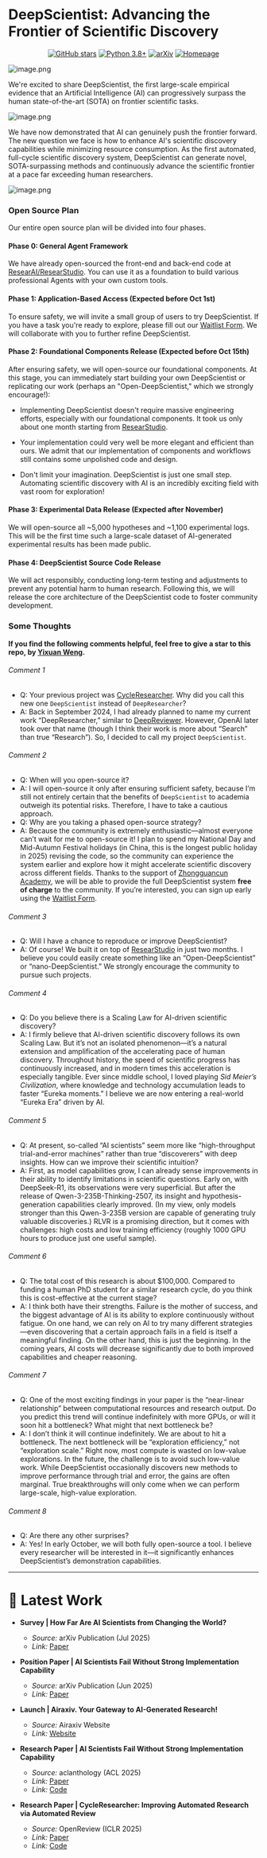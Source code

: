 # DeepScientist: Advancing the Frontier of Scientific Discovery

<div align="center">
  
[![GitHub stars](https://img.shields.io/github/stars/ResearAI/DeepScientist)](https://github.com/ResearAI/DeepScientist/stargazers) 
[![Python 3.8+](https://img.shields.io/badge/python-3.8+-blue.svg)](https://www.python.org/downloads/release/python-380/) 
[![arXiv](https://img.shields.io/badge/arXiv-2510.xxxxx-b31b1b.svg)](https://arxiv.org/abs/2510.xxxxx)
[![Homepage](https://img.shields.io/badge/Homepage-ai--researcher.net-green.svg)](http://ai-researcher.net)

</div>

![image.png](Figure/deepscientist_figure.png)


We're excited to share DeepScientist, the first large-scale empirical evidence that an Artificial Intelligence (AI) can progressively surpass the human state-of-the-art (SOTA) on frontier scientific tasks.

![image.png](Figure/DeepScientist.png)

We have now demonstrated that AI can genuinely push the frontier forward. The new question we face is how to enhance AI's scientific discovery capabilities while minimizing resource consumption. As the first automated, full-cycle scientific discovery system, DeepScientist can generate novel, SOTA-surpassing methods and continuously advance the scientific frontier at a pace far exceeding human researchers.

![image.png](Figure/result.png)

### Open Source Plan
Our entire open source plan will be divided into four phases.

#### Phase 0: General Agent Framework
We have already open-sourced the front-end and back-end code at [ResearAI/ResearStudio](https://github.com/ResearAI/ResearStudio). You can use it as a foundation to build various professional Agents with your own custom tools.

#### Phase 1: Application-Based Access (Expected before Oct 1st)
To ensure safety, we will invite a small group of users to try DeepScientist. If you have a task you're ready to explore, please fill out our [Waitlist Form](https://forms.gle/8FnGgqgBVEKv3q6a7). We will collaborate with you to further refine DeepScientist.

#### Phase 2: Foundational Components Release (Expected before Oct 15th)
After ensuring safety, we will open-source our foundational components. At this stage, you can immediately start building your own DeepScientist or replicating our work (perhaps an "Open-DeepScientist," which we strongly encourage!):

- Implementing DeepScientist doesn't require massive engineering efforts, especially with our foundational components. It took us only about one month starting from [ResearStudio](https://github.com/ResearAI/ResearStudio).

- Your implementation could very well be more elegant and efficient than ours. We admit that our implementation of components and workflows still contains some unpolished code and design.

- Don't limit your imagination. DeepScientist is just one small step. Automating scientific discovery with AI is an incredibly exciting field with vast room for exploration!

#### Phase 3: Experimental Data Release (Expected after November)
We will open-source all ~5,000 hypotheses and ~1,100 experimental logs. This will be the first time such a large-scale dataset of AI-generated experimental results has been made public.

#### Phase 4: DeepScientist Source Code Release
We will act responsibly, conducting long-term testing and adjustments to prevent any potential harm to human research. Following this, we will release the core architecture of the DeepScientist code to foster community development.


### Some Thoughts

**If you find the following comments helpful, feel free to give a star to this repo, by [Yixuan Weng](https://scholar.google.com/citations?hl=zh-CN&user=O1XsDEMAAAAJ&view_op=list_works&sortby=pubdate).**


###### Comment 1

* Q: Your previous project was [CycleResearcher](https://github.com/zhu-minjun/Researcher). Why did you call this new one `DeepScientist` instead of `DeepResearcher`?
* A: Back in September 2024, I had already planned to name my current work “DeepResearcher,” similar to [DeepReviewer](https://github.com/zhu-minjun/Researcher). However, OpenAI later took over that name (though I think their work is more about “Search” than true “Research”). So, I decided to call my project `DeepScientist`.


###### Comment 2

* Q: When will you open-source it?
* A: I will open-source it only after ensuring sufficient safety, because I’m still not entirely certain that the benefits of `DeepScientist` to academia outweigh its potential risks. Therefore, I have to take a cautious approach.
* Q: Why are you taking a phased open-source strategy?
* A: Because the community is extremely enthusiastic—almost everyone can’t wait for me to open-source it! I plan to spend my National Day and Mid-Autumn Festival holidays (in China, this is the longest public holiday in 2025) revising the code, so the community can experience the system earlier and explore how it might accelerate scientific discovery across different fields. Thanks to the support of [Zhongguancun Academy](http://bjzgca.edu.cn/), we will be able to provide the full DeepScientist system **free of charge** to the community. If you’re interested, you can sign up early using the [Waitlist Form](https://forms.gle/8FnGgqgBVEKv3q6a7).


###### Comment 3

* Q: Will I have a chance to reproduce or improve DeepScientist?
* A: Of course! We built it on top of [ResearStudio](https://github.com/ResearAI/ResearStudio) in just two months. I believe you could easily create something like an “Open-DeepScientist” or “nano-DeepScientist.” We strongly encourage the community to pursue such projects.


###### Comment 4

* Q: Do you believe there is a Scaling Law for AI-driven scientific discovery?
* A: I firmly believe that AI-driven scientific discovery follows its own Scaling Law. But it’s not an isolated phenomenon—it’s a natural extension and amplification of the accelerating pace of human discovery. Throughout history, the speed of scientific progress has continuously increased, and in modern times this acceleration is especially tangible. Ever since middle school, I loved playing *Sid Meier’s Civilization*, where knowledge and technology accumulation leads to faster “Eureka moments.” I believe we are now entering a real-world “Eureka Era” driven by AI.



###### Comment 5

* Q: At present, so-called “AI scientists” seem more like “high-throughput trial-and-error machines” rather than true “discoverers” with deep insights. How can we improve their scientific intuition?
* A: First, as model capabilities grow, I can already sense improvements in their ability to identify limitations in scientific questions. Early on, with DeepSeek-R1, its observations were very superficial. But after the release of Qwen-3-235B-Thinking-2507, its insight and hypothesis-generation capabilities clearly improved. (In my view, only models stronger than this Qwen-3-235B version are capable of generating truly valuable discoveries.) RLVR is a promising direction, but it comes with challenges: high costs and low training efficiency (roughly 1000 GPU hours to produce just one useful sample).


###### Comment 6

* Q: The total cost of this research is about $100,000. Compared to funding a human PhD student for a similar research cycle, do you think this is cost-effective at the current stage?
* A: I think both have their strengths. Failure is the mother of success, and the biggest advantage of AI is its ability to explore continuously without fatigue. On one hand, we can rely on AI to try many different strategies—even discovering that a certain approach fails in a field is itself a meaningful finding. On the other hand, this is just the beginning. In the coming years, AI costs will decrease significantly due to both improved capabilities and cheaper reasoning.



###### Comment 7

* Q: One of the most exciting findings in your paper is the “near-linear relationship” between computational resources and research output. Do you predict this trend will continue indefinitely with more GPUs, or will it soon hit a bottleneck? What might that next bottleneck be?
* A: I don’t think it will continue indefinitely. We are about to hit a bottleneck. The next bottleneck will be “exploration efficiency,” not “exploration scale.” Right now, most compute is wasted on low-value explorations. In the future, the challenge is to avoid such low-value work. While DeepScientist occasionally discovers new methods to improve performance through trial and error, the gains are often marginal. True breakthroughs will only come when we can perform large-scale, high-value exploration.


###### Comment 8

* Q: Are there any other surprises?
* A: Yes! In early October, we will both fully open-source a tool. I believe every researcher will be interested in it—it significantly enhances DeepScientist’s demonstration capabilities.


---

# 📰 Latest Work


* **Survey | How Far Are AI Scientists from Changing the World?**
    * *Source:* arXiv Publication (Jul 2025)
    * *Link:* [Paper](https://arxiv.org/pdf/2507.23276)

* **Position Paper | AI Scientists Fail Without Strong Implementation Capability**
    * *Source:* arXiv Publication (Jun 2025)
    * *Link:* [Paper](https://arxiv.org/pdf/2506.01372)

* **Launch | Airaxiv. Your Gateway to AI-Generated Research!**
    *   *Source:* Airaxiv Website
    *   *Link:* [Website](https://airaxiv.com/)

* **Research Paper | AI Scientists Fail Without Strong Implementation Capability**
    * *Source:* aclanthology (ACL 2025)
    * *Link:* [Paper](https://aclanthology.org/2025.acl-long.1420/)
    * *Link:* [Code](https://github.com/zhu-minjun/Researcher/)
 
* **Research Paper | CycleResearcher: Improving Automated Research via Automated Review**
    * *Source:* OpenReview (ICLR 2025)
    * *Link:* [Paper](https://openreview.net/pdf?id=bjcsVLoHYs)
    * *Link:* [Code](https://github.com/zhu-minjun/Researcher/)
